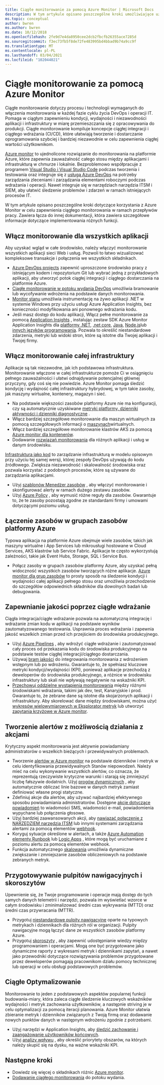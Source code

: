 ```yaml
---
title: Ciągłe monitorowanie za pomocą Azure Monitor | Microsoft Docs
description: W tym artykule opisano poszczególne kroki umożliwiające używanie Azure Monitor w celu zapewnienia ciągłego monitorowania w całym przepływie pracy.
ms.topic: conceptual
author: bwren
ms.author: bwren
ms.date: 10/12/2018
ms.openlocfilehash: 2fe9d7e4da8950cee2dcb2fbcfb26355ace7285d
ms.sourcegitcommit: f3ec73fb5f8de72fe483995bd4bbad9b74a9cc9f
ms.translationtype: MT
ms.contentlocale: pl-PL
ms.lasthandoff: 03/04/2021
ms.locfileid: "102044021"
---
```

# <a name="continuous-monitoring-with-azure-monitor"></a>Ciągłe monitorowanie za pomocą Azure Monitor

Ciągłe monitorowanie dotyczy procesu i technologii wymaganych do włączenia monitorowania w każdej fazie cyklu życia DevOps i operacji IT. Pomaga w ciągłym zapewnieniu kondycji, wydajności i niezawodności aplikacji i infrastruktury w miarę przemieszczania się z opracowywania do produkcji. Ciągłe monitorowanie kompiluje koncepcje ciągłej integracji i ciągłego wdrażania (CI/CD), które ułatwiają tworzenie i dostarczanie oprogramowania szybciej i bardziej niezawodnie w celu zapewnienia ciągłej wartości użytkownikom.

[Azure monitor](overview.md) to ujednolicone rozwiązanie do monitorowania na platformie Azure, które zapewnia zauważalność całego stosu między aplikacjami i infrastrukturą w chmurze i lokalnie. Bezproblemowo współpracuje z programem [Visual Studio i Visual Studio Code](https://visualstudio.microsoft.com/) podczas tworzenia i testowania oraz integruje się z [usługą Azure DevOps](/azure/devops/user-guide/index) na potrzeby zarządzania zleceniami i zarządzania elementami roboczymi podczas wdrażania i operacji. Nawet integruje się w narzędziach narzędzia ITSM i SIEM, aby ułatwić śledzenie problemów i zdarzeń w ramach istniejących procesów IT.

W tym artykule opisano poszczególne kroki dotyczące korzystania z Azure Monitor w celu zapewnienia ciągłego monitorowania w ramach przepływów pracy. Zawiera łącza do innej dokumentacji, która zawiera szczegółowe informacje dotyczące implementowania różnych funkcji.


## <a name="enable-monitoring-for-all-your-applications"></a>Włącz monitorowanie dla wszystkich aplikacji
Aby uzyskać wgląd w całe środowisko, należy włączyć monitorowanie wszystkich aplikacji sieci Web i usług. Pozwoli to łatwo wizualizować kompleksowe transakcje i połączenia we wszystkich składnikach.

- [Azure DevOps projects](../devops-project/overview.md) zapewnić uproszczone środowisko pracy z istniejącym kodem i repozytorium Git lub wybrać jedną z przykładowych aplikacji, aby utworzyć potok ciągłej integracji i ciągłego dostarczania na platformie Azure.
- [Ciągłe monitorowanie w potoku wydania DevOps](./app/continuous-monitoring.md) umożliwia bramowanie lub wycofywanie wdrożenia na podstawie danych monitorowania.
- [Monitor stanu](./app/monitor-performance-live-website-now.md)  umożliwia instrumentację na żywo aplikacji .NET w systemie Windows przy użyciu usługi Azure Application Insights, bez konieczności modyfikowania ani ponownego wdrażania kodu.
- Jeśli masz dostęp do kodu aplikacji, Włącz pełne monitorowanie za pomocą [Application Insights](./app/app-insights-overview.md) , instalując zestaw SDK Azure Monitor Application Insights dla [platformy .NET](./app/asp-net.md), [.net core](./app/asp-net-core.md), [Java](./app/java-get-started.md), [Node.js](./app/nodejs-quick-start.md)lub [innych języków programowania](./app/platforms.md). Pozwala to określić niestandardowe zdarzenia, metryki lub widoki stron, które są istotne dla Twojej aplikacji i Twojej firmy.



## <a name="enable-monitoring-for-your-entire-infrastructure"></a>Włącz monitorowanie całej infrastruktury
Aplikacje są tak niezawodne, jak ich podstawowa infrastruktura. Monitorowanie włączone w całej infrastrukturze pomoże Ci w osiągnięciu pełnego zauważalności i ułatwi odnajdywanie potencjalnej głównej przyczyny, gdy coś się nie powiedzie. Azure Monitor pomaga śledzić kondycję i wydajność całej infrastruktury hybrydowej, w tym takie zasoby, jak maszyny wirtualne, kontenery, magazyn i sieć.

- Na podstawie większości zasobów platformy Azure nie ma konfiguracji, czy są automatycznie uzyskiwane [metryki platformy, dzienniki aktywności i dzienniki diagnostyczne](agents/data-sources.md) .
- Włącz bardziej szczegółowe monitorowanie dla maszyn wirtualnych za pomocą szczegółowych informacji o [maszynach](vm/vminsights-overview.md)wirtualnych.
-  Włącz bardziej szczegółowe monitorowanie klastrów AKS za pomocą [Azure monitor dla kontenerów](containers/container-insights-overview.md).
- Dodawanie [rozwiązań monitorowania](./monitor-reference.md) dla różnych aplikacji i usług w danym środowisku.


[Infrastruktura jako kod](/azure/devops/learn/what-is-infrastructure-as-code) to zarządzanie infrastrukturą w modelu opisowym przy użyciu tej samej wersji, której zespoły DevOps używają do kodu źródłowego. Zwiększa niezawodność i skalowalność środowiska oraz pozwala korzystać z podobnych procesów, które są używane do zarządzania aplikacjami.

-  Użyj [szablonów Menedżer zasobów](./logs/resource-manager-workspace.md) , aby włączyć monitorowanie i skonfigurować alerty w ramach dużego zestawu zasobów.
- Użyj [Azure Policy](../governance/policy/overview.md) , aby wymusić różne reguły dla zasobów. Gwarantuje to, że te zasoby pozostają zgodne ze standardami firmy i umowami dotyczącymi poziomu usług. 


##  <a name="combine-resources-in-azure-resource-groups"></a>Łączenie zasobów w grupach zasobów platformy Azure
Typowa aplikacja na platformie Azure obejmuje wiele zasobów, takich jak maszyny wirtualne i App Services lub mikrousługi hostowane w Cloud Services, AKS klastrów lub Service Fabric. Aplikacje te często wykorzystują zależności, takie jak Event Hubs, Storage, SQL i Service Bus.

- Połącz zasoby w grupach zasobów platformy Azure, aby uzyskać pełną widoczność wszystkich zasobów tworzących różne aplikacje. [Azure monitor dla grup zasobów](./insights/resource-group-insights.md) to prosty sposób na śledzenie kondycji i wydajności całej aplikacji pełnego stosu oraz umożliwia przechodzenie do szczegółów odpowiednich składników dla dowolnych badań lub debugowania.

## <a name="ensure-quality-through-continuous-deployment"></a>Zapewnianie jakości poprzez ciągłe wdrażanie
Ciągła integracja/ciągłe wdrażanie pozwala na automatyczną integrację i wdrażanie zmian kodu w aplikacji na podstawie wyników zautomatyzowanego testowania. Usprawnia proces wdrażania i zapewnia jakość wszelkich zmian przed ich przejściem do środowiska produkcyjnego.


- Użyj [Azure Pipelines](/azure/devops/pipelines) , aby wdrożyć ciągłe wdrażanie i zautomatyzować cały proces od przekazania kodu do środowiska produkcyjnego na podstawie testów ciągłej integracji/ciągłego dostarczania.
- Używaj [bram jakości](/azure/devops/pipelines/release/approvals/gates) do integrowania monitorowania z wdrożeniem wstępnym lub po wdrożeniu. Gwarantuje to, że spełniasz kluczowe metryki kondycji/wydajności (KPI), ponieważ aplikacje przechodzą z deweloperów do środowiska produkcyjnego, a różnice w środowisku infrastruktury lub skali nie wpływają negatywnie na wskaźniki KPI.
- [Przechowuj oddzielne wystąpienia monitorowania](./app/separate-resources.md) między różnymi środowiskami wdrażania, takimi jak dev, test, Kanaryjskie i prod. Gwarantuje to, że zebrane dane są istotne dla skojarzonych aplikacji i infrastruktury. Aby skorelować dane między środowiskami, można użyć [wykresów wielowymiarowych w Eksplorator metryk](./essentials/metrics-charts.md) lub utworzyć [zapytania krzyżowe w Azure monitor](logs/cross-workspace-query.md).


## <a name="create-actionable-alerts-with-actions"></a>Tworzenie alertów z możliwością działania z akcjami
Krytyczny aspekt monitorowania jest aktywnie powiadamiany administratorów o wszelkich bieżących i przewidywalnych problemach. 

- Tworzenie [alertów w Azure monitor](./alerts/alerts-overview.md) na podstawie dzienników i metryk w celu identyfikowania przewidywalnych Stanów niepowodzeń. Należy mieć na celu wykonywanie wszystkich alertów, co oznacza, że reprezentują rzeczywiste krytyczne warunki i starają się zmniejszyć liczbę fałszywie dodatnich. Użyj [progów dynamicznych](alerts/alerts-dynamic-thresholds.md) , aby automatycznie obliczać linie bazowe w danych metryk zamiast definiować własne progi statyczne. 
- Zdefiniuj akcje dla alertów, aby używać najbardziej efektywnego sposobu powiadamiania administratorów. Dostępne [akcje dotyczące powiadomień](alerts/action-groups.md#create-an-action-group-by-using-the-azure-portal) to wiadomości SMS, wiadomości e-mail, powiadomienia wypychane lub połączenia głosowe.
- Użyj bardziej zaawansowanych akcji, aby [nawiązać połączenie z NARZĘDZIEM narzędzia ITSM](alerts/itsmc-overview.md) lub innymi systemami zarządzania alertami za pomocą elementów [webhook](alerts/activity-log-alerts-webhook.md).
- Koryguj sytuacje określone w alertach, a także [Azure Automation elementy Runbook](../automation/automation-webhooks.md) lub [Logic Apps](/connectors/custom-connectors/create-webhook-trigger) , które mogą być uruchamiane z poziomu alertu za pomocą elementów webhook. 
- Funkcja automatycznego [skalowania](./autoscale/tutorial-autoscale-performance-schedule.md) umożliwia dynamiczne zwiększanie i zmniejszanie zasobów obliczeniowych na podstawie zebranych metryk.

## <a name="prepare-dashboards-and-workbooks"></a>Przygotowywanie pulpitów nawigacyjnych i skoroszytów
Upewnienie się, że Twoje programowanie i operacje mają dostęp do tych samych danych telemetrii i narzędzi, pozwala im wyświetlać wzorce w całym środowisku i zminimalizować średni czas wykrywania (MTTD) oraz średni czas przywracania (MTTR).

- Przygotuj [niestandardowe pulpity nawigacyjne](./app/tutorial-app-dashboards.md) oparte na typowych metrykach i dziennikach dla różnych ról w organizacji. Pulpity nawigacyjne mogą łączyć dane ze wszystkich zasobów platformy Azure.
- Przygotuj [skoroszyty](./visualize/workbooks-overview.md) , aby zapewnić udostępnianie wiedzy między programowaniem i operacjami. Mogą one być przygotowane jako dynamiczne raporty z wykresami metryk i dziennikami zapytań, a nawet jako przewodniki dotyczące rozwiązywania problemów przygotowane przez deweloperów pomagają pracownikom działu pomocy technicznej lub operacji w celu obsługi podstawowych problemów.

## <a name="continuously-optimize"></a>Ciągłe Optymalizowanie
 Monitorowanie to jeden z podstawowych aspektów popularnej funkcji budowania-miary, która zaleca ciągłe śledzenie kluczowych wskaźników wydajności i metryk zachowania użytkowników, a następnie striving je w celu optymalizacji za pomocą iteracji planowania. Azure Monitor ułatwia zbieranie metryk i dzienników związanych z Twoją firmą oraz dodawanie nowych punktów danych w następnym wdrożeniu zgodnie z potrzebami.

- Użyj narzędzi w Application Insights, aby [śledzić zachowanie i zaangażowanie użytkowników końcowych](./app/tutorial-users.md).
- Użyj [analizy wpływu](./app/usage-impact.md) , aby określić priorytety obszarów, na których należy skupić się na dysku, na ważne wskaźniki KPI.


## <a name="next-steps"></a>Następne kroki

- Dowiedz się więcej o składnikach różnic [Azure monitor](overview.md).
- [Dodawanie ciągłego monitorowania](./app/continuous-monitoring.md) do potoku wydania.